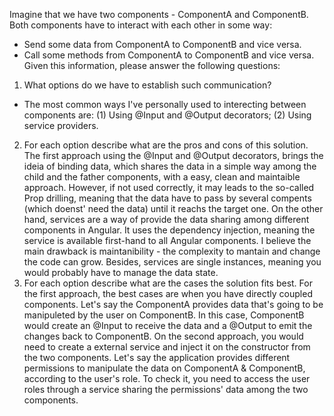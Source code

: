 Imagine that we have two components - ComponentA and ComponentB. Both components have to interact with each other in some way:
- Send some data from ComponentA to ComponentB and vice versa.
- Call some methods from ComponentA to ComponentB and vice versa.
Given this information, please answer the following questions:
1) What options do we have to establish such communication?
- The most common ways I've personally used to interecting between components are: (1) Using @Input and @Output decorators; (2) Using service providers.
2) For each option describe what are the pros and cons of this solution.
The first approach using the @Input and @Output decorators, brings the ideia of binding data, which shares the data in a simple way among the child and the father components, with a easy, clean and maintaible approach. However, if not used correctly, it may leads to the so-called Prop drilling, meaning that the data have to pass by several compents (which doenst' need the data) until it reachs the target one.
On the other hand, services are a way of provide the data sharing among different components in Angular. It uses the dependency injection, meaning the service is available first-hand to all Angular components. I believe the main drawback is maintanibility - the complexity to mantain and change the code can grow. Besides, services are single instances, meaning you would probably have to manage the data state.
3) For each option describe what are the cases the solution fits best.
For the first approach, the best cases are when you have directly coupled components. Let's say the ComponentA provides data that's going to be manipuleted by the user on ComponentB. In this case, ComponentB would create an @Input to receive the data and a @Output to emit the changes back to ComponentB. 
On the second approach, you would need to create a external service and inject it on the constructor from the two components. Let's say the application provides different permissions to manipulate the data on ComponentA & ComponentB, according to the user's role. To check it, you need to access the user roles through a service sharing the permissions' data among the two components.